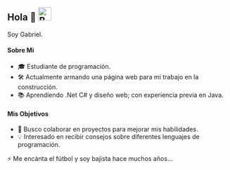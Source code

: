 
## Hola :wave: <img src="https://upload.wikimedia.org/wikipedia/commons/thumb/f/fe/Flag_of_Uruguay.svg/1024px-Flag_of_Uruguay.svg.png" alt="Bandera de Uruguay" width="30"/> 

Soy Gabriel. 

#### Sobre Mi  
- 🎓 Estudiante de programación.  
- 🛠 Actualmente armando una página web para mi trabajo en la construcción.  
- 📚 Aprendiendo .Net C# y diseño web; con experiencia previa en Java.


#### Mis Objetivos
- 🤝 Busco colaborar en proyectos para mejorar mis habilidades. 
- 💡 Interesado en recibir consejos sobre diferentes lenguajes de programación.

:zap: Me encánta el fútbol y soy bajista hace muchos años...









